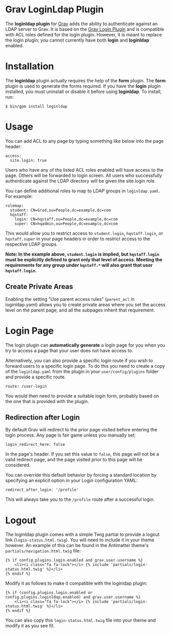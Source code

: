 # Grav LoginLdap Plugin

The **loginldap plugin** for [Grav](http://github.com/getgrav/grav) adds the ability to authenticate against an LDAP server to Grav.  It is based on the [Grav Login Plugin](https://github.com/getgrav/grav-plugin-login) and is compatible with ACL roles defined for the login plugin.  However, it is meant to replace the login plugin; you cannot currently have both **login** and **loginldap** enabled.

# Installation

The **loginldap** plugin actually requires the help of the **form** plugin.  The **form** plugin is used to generate the forms required.  If you have the **login** plugin installed, you must uninstall or disable it before using **loginldap**.  To install, run:

```
$ bin/gpm install loginldap
```


# Usage

You can add ACL to any page by typing something like below into the page header:

```
access:
  site.login: true
```

Users who have any of the listed ACL roles enabled will have access to the page.  Others will be forwarded to login screen.  All users who successfully authenticate against the LDAP directory will be given the site.login role.

You can define additional roles to map to LDAP groups in `loginldap.yaml`.  For example:

```
rolemap:
  student: CN=Grad,ou=People,dc=example,dc=com
  hqstaff:
    login: CN=hqstaff,ou=People,dc=example,dc=com
    super: CN=hqadmin,ou=People,dc=example,dc=com
```

This would allow you to restrict access to `student.login`, `hqstaff.login`, or `hqstaff.super` in your page headers in order to restrict access to the respective LDAP groups.

**Note: In the example above, `student.login` is implied, but `hqstaff.login` must be explicitly defined to grant only that level of access. Meeting the requirements for any group under `hqstaff.*` will also grant that user `hqstaff.login`.**

## Create Private Areas

Enabling the setting "Use parent access rules" (`parent_acl` in loginldap.yaml) allows you to create private areas where you set the access level on the parent page, and all the subpages inherit that requirement.

# Login Page

The login plugin can **automatically generate** a login page for you when you try to access a page that your user does not have access to.

Alternatively, you can also provide a specific login route if you wish to forward users to a specific login page. To do this you need to create a copy of the `loginldap.yaml` from the plugin in your `user/config/plugins` folder and provide a specific route.

```
route: /user-login
```

You would then need to provide a suitable login form, probably based on the one that is provided with the plugin.

## Redirection after Login

By default Grav will redirect to the prior page visited before entering the login process.  Any page is fair game unless you manually set:

```
login_redirect_here: false
```

In the page's header.  If you set this value to `false`, this page will not be a valid redirect page, and the page visited prior to this page will be considered.

You can override this default behavior by forcing a standard location by specifying an explicit option in your Login configuration YAML:

```
redirect_after_login: '/profile'
```

This will always take you to the `/profile` route after a successful login.

# Logout

The loginldap plugin comes with a simple Twig partial to provide a logout link (`login-status.html.twig`).  You will need to include it in your theme however.  An example of this can be found in the Antimatter theme's `partials/navigation.html.twig` file:

```
{% if config.plugins.login.enabled and grav.user.username %}
    <li><i class="fa fa-lock"></i> {% include 'partials/login-status.html.twig' %}</li>
{% endif %}
```

Modify it as follows to make it compatible with the loginldap plugin:

```
{% if (config.plugins.login.enabled or config.plugins.loginldap.enabled) and grav.user.username %}
    <li><i class="fa fa-lock"></i> {% include 'partials/login-status.html.twig' %}</li>
{% endif %}
```

You can also copy this `login-status.html.twig` file into your theme and modify it as you see fit.
